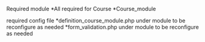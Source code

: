 Required module
*All required for Course
*Course_module

required config file
*definition_course_module.php under module to be reconfigure as needed
*form_validation.php under module to be reconfigure as needed